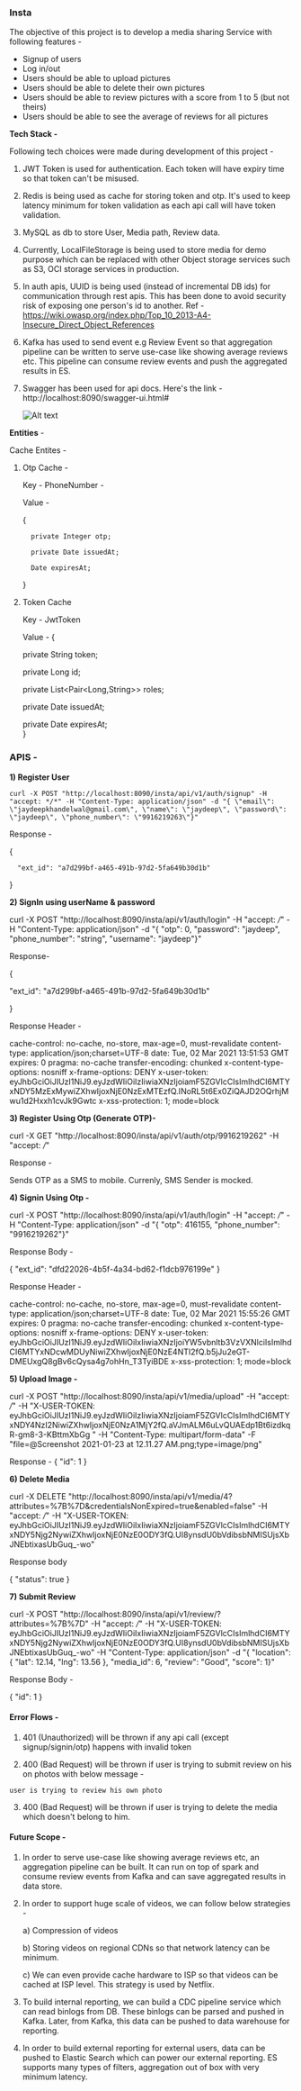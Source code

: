 ### **Insta**

The objective of this project is to develop a media sharing Service with following features - 

* Signup of users
* Log in/out
* Users should be able to upload pictures
* Users should be able to delete their own pictures
* Users should be able to review pictures with a score from 1 to 5 (but not theirs)
* Users should be able to see the average of reviews for all pictures





**Tech Stack -**

Following tech choices were made during development of this project -

1) JWT Token is used for authentication. Each token will have expiry time 
   so that token can't be misused.
   

2) Redis is being used as cache for storing token and otp. It's used to keep latency minimum 
   for token validation as each api call will have token validation.
   

3) MySQL as db to store User, Media path, Review data. 
   

4) Currently, LocalFileStorage is being used to store media for demo purpose which can be replaced 
   with other Object storage services such as S3, OCI storage services in production.
 

5) In auth apis, UUID is being used (instead of incremental DB ids) for communication through rest apis. 
   This has been done to avoid security risk of exposing one person's id to another.
   Ref - https://wiki.owasp.org/index.php/Top_10_2013-A4-Insecure_Direct_Object_References


6) Kafka has used to send event e.g Review Event so that aggregation pipeline can be written to
   serve use-case like showing average reviews etc. This pipeline can consume review events and push the aggregated results in ES.


7) Swagger has been used for api docs. Here's the link -
   http://localhost:8090/swagger-ui.html#
   

   ![Alt text](src/main/resources/swagger.png?raw=true "Title")


**Entities** -

Cache Entites - 

1) Otp Cache - 
   
   
      Key - PhoneNumber -

      Value - 

     {
   
         private Integer otp;
      
         private Date issuedAt;
      
         Date expiresAt;
   
      }
  
   
2) Token Cache


    Key - JwtToken 

    Value - {
   
      private String token;
   
      private Long id;
   
      private List<Pair<Long,String>> roles;
   
      private Date issuedAt;
   
      private Date expiresAt;   
    }




### **APIS** -

**1) Register User** 


`curl -X POST "http://localhost:8090/insta/api/v1/auth/signup" -H "accept: */*" -H "Content-Type: application/json" -d "{ \"email\": \"jaydeepkhandelwal@gmail.com\", \"name\": \"jaydeep\", \"password\": \"jaydeep\", \"phone_number\": \"9916219263\"}"
`

Response -


{

      "ext_id": "a7d299bf-a465-491b-97d2-5fa649b30d1b"
}



**2) SignIn using userName & password**

curl -X POST "http://localhost:8090/insta/api/v1/auth/login" -H "accept: */*" -H "Content-Type: application/json" -d "{ \"otp\": 0, \"password\": \"jaydeep\", \"phone_number\": \"string\", \"username\": \"jaydeep\"}"

Response-


{


   "ext_id": "a7d299bf-a465-491b-97d2-5fa649b30d1b"


}

Response Header - 

cache-control: no-cache, no-store, max-age=0, must-revalidate
content-type: application/json;charset=UTF-8
date: Tue, 02 Mar 2021 13:51:53 GMT
expires: 0
pragma: no-cache
transfer-encoding: chunked
x-content-type-options: nosniff
x-frame-options: DENY
x-user-token: eyJhbGciOiJIUzI1NiJ9.eyJzdWIiOiIzIiwiaXNzIjoiamF5ZGVlcCIsImlhdCI6MTYxNDY5MzExMywiZXhwIjoxNjE0NzExMTEzfQ.INoRL5t6Ex0ZiQAJD2OQrhjMwu1d2Hxxh1cvJk9Gwtc
x-xss-protection: 1; mode=block


**3) Register Using Otp (Generate OTP)-**

curl -X GET "http://localhost:8090/insta/api/v1/auth/otp/9916219262" -H "accept: */*"

Response - 

Sends OTP as a SMS to mobile. Currenly, SMS Sender is mocked.


**4) Signin Using Otp -**

curl -X POST "http://localhost:8090/insta/api/v1/auth/login" -H "accept: */*" -H "Content-Type: application/json" -d "{ \"otp\": 416155, \"phone_number\": \"9916219262\"}"


Response Body - 

{
"ext_id": "dfd22026-4b5f-4a34-bd62-f1dcb976199e"
}


Response Header - 

cache-control: no-cache, no-store, max-age=0, must-revalidate
content-type: application/json;charset=UTF-8
date: Tue, 02 Mar 2021 15:55:26 GMT
expires: 0
pragma: no-cache
transfer-encoding: chunked
x-content-type-options: nosniff
x-frame-options: DENY
x-user-token: eyJhbGciOiJIUzI1NiJ9.eyJzdWIiOiIxIiwiaXNzIjoiYW5vbnltb3VzVXNlciIsImlhdCI6MTYxNDcwMDUyNiwiZXhwIjoxNjE0NzE4NTI2fQ.b5jJu2eGT-DMEUxgQ8gBv6cQysa4g7ohHn_T3TyiBDE
x-xss-protection: 1; mode=block


**5) Upload Image -** 

curl -X POST "http://localhost:8090/insta/api/v1/media/upload" -H "accept: */*" -H "X-USER-TOKEN: eyJhbGciOiJIUzI1NiJ9.eyJzdWIiOiIzIiwiaXNzIjoiamF5ZGVlcCIsImlhdCI6MTYxNDY4NzI2NiwiZXhwIjoxNjE0NzA1MjY2fQ.aVJmALM6uLvQUAEdp1Bt6izdkqR-gm8-3-KBttmXbGg " -H "Content-Type: multipart/form-data" -F "file=@Screenshot 2021-01-23 at 12.11.27 AM.png;type=image/png"

Response - 
{
"id": 1
}


**6) Delete Media** 

curl -X DELETE "http://localhost:8090/insta/api/v1/media/4?attributes=%7B%7D&credentialsNonExpired=true&enabled=false" -H "accept: */*" -H "X-USER-TOKEN: eyJhbGciOiJIUzI1NiJ9.eyJzdWIiOiIxIiwiaXNzIjoiamF5ZGVlcCIsImlhdCI6MTYxNDY5Njg2NywiZXhwIjoxNjE0NzE0ODY3fQ.UI8ynsdU0bVdibsbNMISUjsXbJNEbtixasUbGuq_-wo"

Response body

{
"status": true
}

**7) Submit Review** 

curl -X POST "http://localhost:8090/insta/api/v1/review/?attributes=%7B%7D" -H "accept: */*" -H "X-USER-TOKEN: eyJhbGciOiJIUzI1NiJ9.eyJzdWIiOiIxIiwiaXNzIjoiamF5ZGVlcCIsImlhdCI6MTYxNDY5Njg2NywiZXhwIjoxNjE0NzE0ODY3fQ.UI8ynsdU0bVdibsbNMISUjsXbJNEbtixasUbGuq_-wo" -H "Content-Type: application/json" -d "{ \"location\": { \"lat\": 12.14, \"lng\": 13.56 }, \"media_id\": 6, \"review\": \"Good\", \"score\": 1}"

Response Body -

{
"id": 1
}

#### **Error Flows -**

1) 401 (Unauthorized) will be thrown if any api call (except signup/signin/otp) happens with invalid token


2) 400 (Bad Request) will be thrown if user is trying to submit review on his on photos with below message - 

`user is trying to review his own photo
`

3)  400 (Bad Request) will be thrown if user is trying to delete the media which doesn't belong to him.

#### **Future Scope -**

1) In order to serve use-case like showing average reviews etc, an aggregation pipeline can be built. 
   It can run on top of spark and consume review events from Kafka and can save aggregated results in data store.
   

2) In order to support huge scale of videos, we can follow below strategies -
   

      a) Compression of videos
   
      b) Storing videos on regional CDNs so that network latency can be minimum.
   
      c) We can even provide cache hardware to ISP so that videos can be cached at ISP level. This strategy is used by Netflix.
      

3) To build internal reporting, we can build a CDC pipeline service which can read binlogs from DB. These binlogs can be parsed and pushed in Kafka.
Later, from Kafka, this data can be pushed to data warehouse for reporting.
   
4) In order to build external reporting for external users, data can be pushed to Elastic Search which can power our external reporting.
ES supports many types of filters, aggregation out of box with very minimum latency.
   


